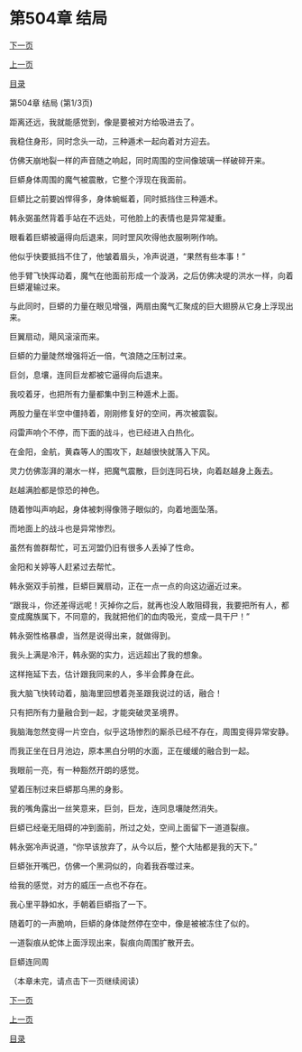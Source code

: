 <h1>第504章   结局</h1>
            <div><p><a href="./1510_%E7%AC%AC504%E7%AB%A0_%E7%BB%93%E5%B1%80.md">下一页</a></p><p><a href="./1508_%E7%AC%AC503%E7%AB%A0_%E6%8E%A5%E7%8F%AD%E4%BA%BA.md">上一页</a></p><p><a href="../">目录</a></p></div>
            <div><p>第504章   结局 (第1/3页)</p><p>距离还远，我就能感觉到，像是要被对方给吸进去了。</p><p>我稳住身形，同时念头一动，三种遁术一起向着对方迎去。</p><p>仿佛天崩地裂一样的声音随之响起，同时周围的空间像玻璃一样破碎开来。</p><p>巨蟒身体周围的魔气被震散，它整个浮现在我面前。</p><p>巨蟒比之前要凶悍得多，身体蜿蜒着，同时抵挡住三种遁术。</p><p>韩永弼虽然背着手站在不远处，可他脸上的表情也是异常凝重。</p><p>眼看着巨蟒被逼得向后退来，同时罡风吹得他衣服咧咧作响。</p><p>他似乎快要抵挡不住了，他皱着眉头，冷声说道，“果然有些本事！”</p><p>他手臂飞快挥动着，魔气在他面前形成一个漩涡，之后仿佛决堤的洪水一样，向着巨蟒灌输过来。</p><p>与此同时，巨蟒的力量在眼见增强，两扇由魔气汇聚成的巨大翅膀从它身上浮现出来。</p><p>巨翼扇动，飓风滚滚而来。</p><p>巨蟒的力量陡然增强将近一倍，气浪随之压制过来。</p><p>巨剑，息壤，连同巨龙都被它逼得向后退来。</p><p>我咬着牙，也把所有力量都集中到三种遁术上面。</p><p>两股力量在半空中僵持着，刚刚修复好的空间，再次被震裂。</p><p>闷雷声响个不停，而下面的战斗，也已经进入白热化。</p><p>在金阳，金航，黄森等人的围攻下，赵越很快就落入下风。</p><p>灵力仿佛澎湃的潮水一样，把魔气震散，巨剑连同石块，向着赵越身上轰去。</p><p>赵越满脸都是惊恐的神色。</p><p>随着惨叫声响起，身体被刺得像筛子眼似的，向着地面坠落。</p><p>而地面上的战斗也是异常惨烈。</p><p>虽然有兽群帮忙，可五河盟仍旧有很多人丢掉了性命。</p><p>金阳和关婷等人赶紧过去帮忙。</p><p>韩永弼双手前推，巨蟒巨翼扇动，正在一点一点的向这边逼近过来。</p><p>“跟我斗，你还差得远呢！灭掉你之后，就再也没人敢阻碍我，我要把所有人，都变成魔族属下，不同意的，我就把他们的血肉吸光，变成一具干尸！”</p><p>韩永弼性格暴虐，当然是说得出来，就做得到。</p><p>我头上满是冷汗，韩永弼的实力，远远超出了我的想象。</p><p>这样拖延下去，估计跟我同来的人，多半会葬身在此。</p><p>我大脑飞快转动着，脑海里回想着尧圣跟我说过的话，融合！</p><p>只有把所有力量融合到一起，才能突破灵圣境界。</p><p>我脑海忽然变得一片空白，似乎这场惨烈的厮杀已经不存在，周围变得异常安静。</p><p>而我正坐在日月池边，原本黑白分明的水面，正在缓缓的融合到一起。</p><p>我眼前一亮，有一种豁然开朗的感觉。</p><p>望着压制过来巨蟒那乌黑的身影。</p><p>我的嘴角露出一丝笑意来，巨剑，巨龙，连同息壤陡然消失。</p><p>巨蟒已经毫无阻碍的冲到面前，所过之处，空间上面留下一道道裂痕。</p><p>韩永弼冷声说道，“你早该放弃了，从今以后，整个大陆都是我的天下。”</p><p>巨蟒张开嘴巴，仿佛一个黑洞似的，向着我吞噬过来。</p><p>给我的感觉，对方的威压一点也不存在。</p><p>我心里平静如水，手朝着巨蟒指了一下。</p><p>随着叮的一声脆响，巨蟒的身体陡然停在空中，像是被被冻住了似的。</p><p>一道裂痕从蛇体上面浮现出来，裂痕向周围扩散开去。</p><p>巨蟒连同周</p><p>（本章未完，请点击下一页继续阅读）</p></div>
            <div><p><a href="./1510_%E7%AC%AC504%E7%AB%A0_%E7%BB%93%E5%B1%80.md">下一页</a></p><p><a href="./1508_%E7%AC%AC503%E7%AB%A0_%E6%8E%A5%E7%8F%AD%E4%BA%BA.md">上一页</a></p><p><a href="../">目录</a></p></div>